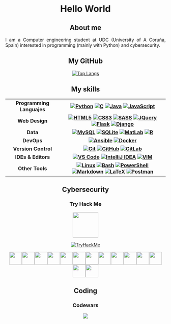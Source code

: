 <div id="content" align="center">

# Hello World

## About me

<p align="justify">
I am a Computer engineering student at UDC (University of A Coruña, Spain) interested in programming (mainly with Python) and cybersecurity.
</p>

## My GitHub

[![Top Langs](https://github-readme-stats.vercel.app/api/top-langs/?username=danielfeitopin&theme=dark)](https://github.com/danielfeitopin)

## My skills

<table style="text-align: center; font-weight: bold;">
    <!-- TEMPLATE -->
    <!--
    <tr>
        <td></td>
        <td>
            <a href="" target="_blank"><img src="https://skillicons.dev/icons?i=" alt=""/></a>
        </td>
    </tr> -->
    <tr>
        <td>Programming Languajes </td>
        <td>
            <a href="https://www.python.org/" target="_blank"><img src="https://skillicons.dev/icons?i=python" alt="Python"/></a>
            <a href="https://en.wikipedia.org/wiki/C_(programming_language)" target="_blank"><img src="https://skillicons.dev/icons?i=c" alt="C"/></a>
            <a href="https://www.java.com/" target="_blank"><img src="https://skillicons.dev/icons?i=java" alt="Java"/></a>
            <a href="https://en.wikipedia.org/wiki/JavaScript" target="_blank"><img src="https://skillicons.dev/icons?i=js" alt="JavaScript"/></a>
        </td>
    </tr>
    <tr>
        <td>Web Design</td>
        <td>
            <a href="https://en.wikipedia.org/wiki/HTML5" target="_blank"><img src="https://skillicons.dev/icons?i=html" alt="HTML5"/></a>
            <a href="https://en.wikipedia.org/wiki/CSS#CSS_3" target="_blank"><img src="https://skillicons.dev/icons?i=css" alt="CSS3"/></a>
            <a href="https://sass-lang.com/" target="_blank"><img src="https://skillicons.dev/icons?i=sass" alt="SASS"/></a>
            <a href="https://jquery.com/" target="_blank"><img src="https://skillicons.dev/icons?i=jquery" alt="JQuery"/></a>
            <a href="https://flask.palletsprojects.com/" target="_blank"><img src="https://skillicons.dev/icons?i=flask" alt="Flask"/></a>
            <a href="https://www.djangoproject.com/" target="_blank"><img src="https://skillicons.dev/icons?i=django" alt="Django"/></a>
        </td>
    </tr>
    <tr>
        <td>Data</td>
        <td>
            <a href="https://www.mysql.com/" target="_blank"><img src="https://skillicons.dev/icons?i=mysql" alt="MySQL"/></a>
            <a href="https://www.sqlite.org/index.html" target="_blank"><img src="https://skillicons.dev/icons?i=sqlite" alt="SQLite"/></a>
            <a href="https://www.mathworks.com/products/matlab.html" target="_blank"><img src="https://skillicons.dev/icons?i=matlab" alt="MatLab"/></a>
            <a href="https://www.r-project.org/" target="_blank"><img src="https://skillicons.dev/icons?i=r" alt="R"/></a>
        </td>
    </tr>
    <tr>
        <td>DevOps</td>
        <td>
            <a href="https://www.ansible.com/" target="_blank"><img src="https://skillicons.dev/icons?i=ansible" alt="Ansible"/></a>
            <a href="https://www.docker.com/" target="_blank"><img src="https://skillicons.dev/icons?i=docker" alt="Docker"/></a>
        </td>
    </tr>
    <tr>
        <td>Version Control</td>
        <td>
            <a href="https://git-scm.com/" target="_blank"><img src="https://skillicons.dev/icons?i=git" alt="Git"/></a>
            <a href="https://github.com/" target="_blank"><img src="https://skillicons.dev/icons?i=github" alt="GitHub"/></a>
            <a href="https://about.gitlab.com/" target="_blank"><img src="https://skillicons.dev/icons?i=gitlab" alt="GitLab"/></a>
        </td>
    </tr>
    <tr>
        <td>IDEs & Editors</td>
        <td>
            <a href="https://code.visualstudio.com/" target="_blank"><img src="https://skillicons.dev/icons?i=vscode" alt="VS Code"/></a>
            <a href="https://www.jetbrains.com/idea/" target="_blank"><img src="https://skillicons.dev/icons?i=idea" alt="IntelliJ IDEA"/></a>
            <a href="https://www.vim.org/" target="_blank"><img src="https://skillicons.dev/icons?i=vim" alt="VIM"/></a>
        </td>
    </tr>
    <tr>
        <td>Other Tools</td>
        <td>
            <a href="https://www.linux.org/" target="_blank"><img src="https://skillicons.dev/icons?i=linux" alt="Linux
            "/></a>
            <a href="https://ba-sh.com/" target="_blank"><img src="https://skillicons.dev/icons?i=bash" alt="Bash"/></a>
            <a href="https://learn.microsoft.com/en-us/powershell/" target="_blank"><img src="https://skillicons.dev/icons?i=powershell" alt="PowerShell"/></a>
            <a href="https://daringfireball.net/projects/markdown/" target="_blank"><img src="https://skillicons.dev/icons?i=md" alt="Markdown"/></a>
            <a href="https://www.latex-project.org/" target="_blank"><img src="https://skillicons.dev/icons?i=latex" alt="LaTeX"/></a>
            <a href="https://www.postman.com/" target="_blank"><img src="https://skillicons.dev/icons?i=postman" alt="Postman"/></a>
        </td>
    </tr>
</table>

## Cybersecurity

### Try Hack Me

[<img src="https://assets.tryhackme.com/img/logo/tryhackme_logo_full.svg" style="width:80px;max-height:80px;" />][Try Hack Me]

[![TryHackMe](https://tryhackme-badges.s3.amazonaws.com/Informaticapau.png)](https://tryhackme.com/p/Informaticapau)

<img src="https://tryhackme.com/img/badges/hashcracker.svg" style="width:40px;max-heigth:40px;" /><img src="https://tryhackme.com/img/badges/ohsint.svg" style="width:40px;max-heigth:40px;" /><img src="https://tryhackme.com/img/badges/linux.svg" style="width:40px;max-heigth:40px;" /><img src="https://tryhackme.com/img/badges/metasploit.svg" style="width:40px;max-heigth:40px;" /><img src="https://tryhackme.com/img/badges/ice.svg" style="width:40px;max-heigth:40px;" /><img src="https://tryhackme.com/img/badges/blue.svg" style="width:40px;max-heigth:40px;" /><img src="https://tryhackme.com/img/badges/webbed.svg" style="width:40px;max-heigth:40px;" /><img src="https://tryhackme.com/img/badges/linuxprivesc.svg" style="width:40px;max-heigth:40px;" /><img src="https://tryhackme.com/img/badges/owasptop10.svg" style="width:40px;max-heigth:40px;" /><img src="https://tryhackme.com/img/badges/howthewebworks.svg" style="width:40px;max-heigth:40px;" /><img src="https://tryhackme.com/img/badges/networkfundamentals.svg" style="width:40px;max-heigth:40px;" /><img src="https://tryhackme.com/img/badges/introtooffensivesecurity.svg" style="width:40px;max-heigth:40px;" /><img src="https://tryhackme.com/img/badges/streak7.svg" style="width:40px;max-heigth:40px;" /><img src="https://tryhackme.com/img/badges/streak30.svg" style="width:40px;max-heigth:40px;" />

## Coding
  
### Codewars
  
<a href="https://www.codewars.com/users/informaticapau"><img src="https://www.codewars.com/users/informaticapau/badges/large"></a>
  
  
<!-- LINKS -->
[Try Hack Me]: https://tryhackme.com/
</div>
